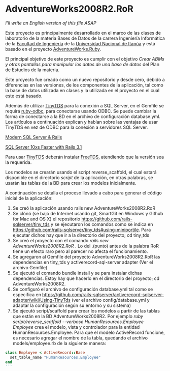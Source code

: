 AdventureWorks2008R2.RoR
==========================



*I'll write an English version of this file ASAP*

Este proyecto es principalmente desarrollado en el marco de las clases de laboratorio de la materia Bases de Datos de la carrera Ingeniería Informática de la [Facultad de Ingeniería](http://fiuni.edu.py) de la [Universidad Nacional de Itapúa](http://www.uni.edu.py) y está basado en el proyecto [AdventureWorks.Ruby](https://github.com/rails-sqlserver/AdventureWorks.Ruby).

El principal objetivo de este proyecto es cumplir con el objetivo *Crear ABMs y otras pantallas para manipular los datos de una base de datos* del Plan de Estudios de la materia.

Este proyecto fue creado como un nuevo repositorio y desde cero, debido a diferencias en las versiones, de los componentes de la aplicación, tal como la base de datos utilizada en clases y la utilizada en el proyecto en el cual este está basado.

Además de utilizar [TinyTDS](https://github.com/rails-sqlserver/tiny_tds/blob/master/README.md) para la conexión a SQL Server, en el Gemfile se requirá [ruby-odbc](http://rubygems.org/gems/ruby-odbc), para conectarse usando ODBC. Se puede cambiar la forma de conectarse a la BD en el archivo de configuración database.yml. 
Los artículos a continuación explican y hablan sobre las ventajas de usar TinyTDS en vez de ODBC para la conexión a servidores SQL Server.

[Modern SQL Server & Rails](http://www.engineyard.com/blog/2011/modern-sql-server-rails/) 

[SQL Server 10xs Faster with Rails 3.1](http://www.engineyard.com/blog/2011/sql-server-10xs-faster-with-rails-3-1/)

Para usar [TinyTDS](https://github.com/rails-sqlserver/tiny_tds/blob/master/README.md) deberán instalar [FreeTDS](http://www.freetds.org), atendiendo que la versión sea la requerida.

  
Los modelos se crearán usando el script reverse_scaffold, el cual estará disponible en el directorio *script* de la aplicación, en otras palabras, se usarán las tablas de la BD para crear los modelos inicialmente.

A continuación se detalla el proceso llevado a cabo para generar el código inicial de la aplicación:

1.	Se creó la aplicación usando rails new AdventureWorks2008R2.RoR
2.	Se clónó (se bajó de Internet usando git, SmartGit en Windows y Github for Mac and OS X) el repositorio https://github.com/rails-sqlserver/tiny_tds y se ejecutaron los comandos como se indica en https://github.com/rails-sqlserver/tiny_tds#using-miniportile. Para ejecutar dichos hay que ir a la directorio del proyecto; cd tiny_tds
3. 	Se creó el proyecto con el comando *rails new AdventureWorks2008R2.RoR* . Lo del .(punto) antes de la palabra RoR tiene un efecto raro pero al parecer no afecta el funcionamiento.
4.  Se agregaron al Gemfile del proyecto AdventureWorks2008R2.RoR las dependencias en tiny_tds y activerecord-sql-server adapter (Ver el archivo Gemfile)
5.	Se ejecutó el comando bundle install y se para instalar dichas dependencias. Estoy hay que hacerlo en el directorio del proyecto; cd AdventureWorks2008R2.
6. 	Se configuró el archivo de configuración database.yml tal como se especifica en https://github.com/rails-sqlserver/activerecord-sqlserver-adapter/wiki/Using-TinyTds (ver el archivo config/database.yml y adaptar la configuración según su entorno y su sistema)
7.	Se ejecutó script/scaffold para crear los modelos a partir de las tablas que están en la BD AdventureWorks2008R2. Por ejemplo *ruby script/reverse_scaffold --verbose HumanResources.Employee Employee* crea el modelo, vista y controlador para la entidad HumanResources.Employee. Para que el modelo ActiveRecord funcione, es necesario agregar el nombre de la tabla, quedando el archivo models/employee.rb de la siguiente manera:

````ruby
class Employee < ActiveRecord::Base
  set_table_name "HumanResources.Employee"
end
```




